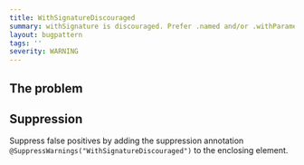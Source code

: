 ```yaml
---
title: WithSignatureDiscouraged
summary: withSignature is discouraged. Prefer .named and/or .withParameters where possible.
layout: bugpattern
tags: ''
severity: WARNING
---
```


<!--
*** AUTO-GENERATED, DO NOT MODIFY ***
To make changes, edit the @BugPattern annotation or the explanation in docs/bugpattern.
-->


## The problem


## Suppression
Suppress false positives by adding the suppression annotation `@SuppressWarnings("WithSignatureDiscouraged")` to the enclosing element.

